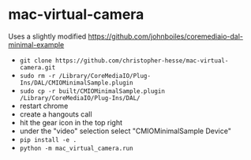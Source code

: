 # mac-virtual-camera

Uses a slightly modified https://github.com/johnboiles/coremediaio-dal-minimal-example

* `git clone https://github.com/christopher-hesse/mac-virtual-camera.git`
* `sudo rm -r /Library/CoreMediaIO/Plug-Ins/DAL/CMIOMinimalSample.plugin`
* `sudo cp -r built/CMIOMinimalSample.plugin /Library/CoreMediaIO/Plug-Ins/DAL/`
* restart chrome
* create a hangouts call
* hit the gear icon in the top right
* under the "video" selection select "CMIOMinimalSample Device"
* `pip install -e .`
* `python -m mac_virtual_camera.run`